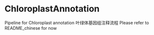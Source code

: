 # ChloroplastAnnotation
Pipeline for Chloroplast annotation
叶绿体基因组注释流程
Please refer to README_chinese for now